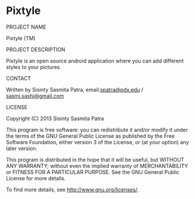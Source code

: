 Pixtyle
=======

PROJECT NAME

Pixtyle (TM)

PROJECT DESCRIPTION

Pixtyle is an open source android application where you can add different styles to your pictures.

CONTACT

Written by Sisinty Sasmita Patra, email:spatra@pdx.edu / sasmi.sashi@gmail.com

LICENSE

Copyright (C) 2013 Sisinty Sasmita Patra

This program is free software: you can redistribute it and/or modify it under the terms of the GNU General Public License as published by the Free Software Foundation, either version 3 of the License, or (at your option) any later version.

This program is distributed in the hope that it will be useful, but WITHOUT ANY WARRANTY; without even the implied warranty of MERCHANTABILITY or FITNESS FOR A PARTICULAR PURPOSE. See the GNU General Public License for more details.

To find more details, see http://www.gnu.org/licenses/.
